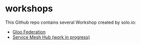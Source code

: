 # workshops

This Github repo contains several Workshop created by solo.io:

- [Gloo Federation](gloo/federation/README.md)
- [Service Mesh Hub (work in progress)](smh/README.md)